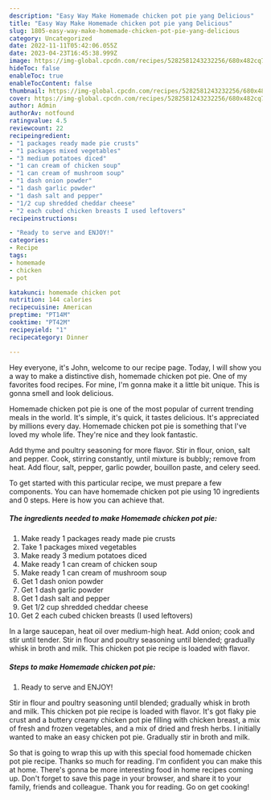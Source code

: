 ```yaml
---
description: "Easy Way Make Homemade chicken pot pie yang Delicious"
title: "Easy Way Make Homemade chicken pot pie yang Delicious"
slug: 1805-easy-way-make-homemade-chicken-pot-pie-yang-delicious
category: Uncategorized
date: 2022-11-11T05:42:06.055Z
date: 2023-04-23T16:45:38.999Z
image: https://img-global.cpcdn.com/recipes/5282581243232256/680x482cq70/homemade-chicken-pot-pie-recipe-main-photo.jpg
hideToc: false
enableToc: true
enableTocContent: false
thumbnail: https://img-global.cpcdn.com/recipes/5282581243232256/680x482cq70/homemade-chicken-pot-pie-recipe-main-photo.jpg
cover: https://img-global.cpcdn.com/recipes/5282581243232256/680x482cq70/homemade-chicken-pot-pie-recipe-main-photo.jpg
author: Admin
authorAv: notfound
ratingvalue: 4.5
reviewcount: 22
recipeingredient:
- "1 packages ready made pie crusts"
- "1 packages mixed vegetables"
- "3 medium potatoes diced"
- "1 can cream of chicken soup"
- "1 can cream of mushroom soup"
- "1 dash onion powder"
- "1 dash garlic powder"
- "1 dash salt and pepper"
- "1/2 cup shredded cheddar cheese"
- "2 each cubed chicken breasts I used leftovers"
recipeinstructions:

- "Ready to serve and ENJOY!"
categories:
- Recipe
tags:
- homemade
- chicken
- pot

katakunci: homemade chicken pot 
nutrition: 144 calories
recipecuisine: American
preptime: "PT14M"
cooktime: "PT42M"
recipeyield: "1"
recipecategory: Dinner

---
```



Hey everyone, it's John, welcome to our recipe page. Today, I will show you a way to make a distinctive dish, homemade chicken pot pie. One of my favorites food recipes. For mine, I'm gonna make it a little bit unique. This is gonna smell and look delicious.

Homemade chicken pot pie is one of the most popular of current trending meals in the world. It's simple, it's quick, it tastes delicious. It's appreciated by millions every day. Homemade chicken pot pie is something that I've loved my whole life. They're nice and they look fantastic.

Add thyme and poultry seasoning for more flavor. Stir in flour, onion, salt and pepper. Cook, stirring constantly, until mixture is bubbly; remove from heat. Add flour, salt, pepper, garlic powder, bouillon paste, and celery seed.


To get started with this particular recipe, we must prepare a few components. You can have homemade chicken pot pie using 10 ingredients and 0 steps. Here is how you can achieve that.

<!--inarticleads1-->

##### The ingredients needed to make Homemade chicken pot pie:

1. Make ready 1 packages ready made pie crusts
1. Take 1 packages mixed vegetables
1. Make ready 3 medium potatoes diced
1. Make ready 1 can cream of chicken soup
1. Make ready 1 can cream of mushroom soup
1. Get 1 dash onion powder
1. Get 1 dash garlic powder
1. Get 1 dash salt and pepper
1. Get 1/2 cup shredded cheddar cheese
1. Get 2 each cubed chicken breasts (I used leftovers)


In a large saucepan, heat oil over medium-high heat. Add onion; cook and stir until tender. Stir in flour and poultry seasoning until blended; gradually whisk in broth and milk. This chicken pot pie recipe is loaded with flavor. 

<!--inarticleads2-->

##### Steps to make Homemade chicken pot pie:


1. Ready to serve and ENJOY!

Stir in flour and poultry seasoning until blended; gradually whisk in broth and milk. This chicken pot pie recipe is loaded with flavor. It&#39;s got flaky pie crust and a buttery creamy chicken pot pie filling with chicken breast, a mix of fresh and frozen vegetables, and a mix of dried and fresh herbs. I initially wanted to make an easy chicken pot pie. Gradually stir in broth and milk. 

So that is going to wrap this up with this special food homemade chicken pot pie recipe. Thanks so much for reading. I'm confident you can make this at home. There's gonna be more interesting food in home recipes coming up. Don't forget to save this page in your browser, and share it to your family, friends and colleague. Thank you for reading. Go on get cooking!
